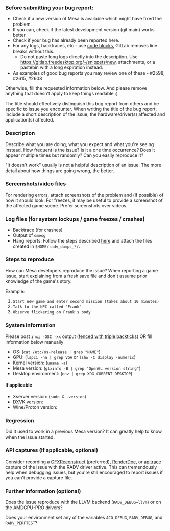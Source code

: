 ### Before submitting your bug report:
- Check if a new version of Mesa is available which might have fixed the problem.
- If you can, check if the latest development version (git main) works better.
- Check if your bug has already been reported here.
- For any logs, backtraces, etc - use [code blocks](https://docs.gitlab.com/ee/user/markdown.html#code-spans-and-blocks), GitLab removes line breaks without this.
   - Do not paste long logs directly into the description. Use https://gitlab.freedesktop.org/-/snippets/new, attachments, or a pastebin with a long expiration instead.
- As examples of good bug reports you may review one of these - #2598, #2615, #2608


Otherwise, fill the requested information below.
And please remove anything that doesn't apply to keep things readable :)


The title should effectively distinguish this bug report from others and be specific to issue you encounter. When writing the title of the bug report, include a short description of the issue, the hardware/driver(s) affected and application(s) affected.


### Description

Describe what you are doing, what you expect and what you're
seeing instead. How frequent is the issue? Is it a one time occurrence? Does it appear multiple times but randomly? Can you easily reproduce it?

"It doesn't work" usually is not a helpful description of an issue.
The more detail about how things are going wrong, the better.

### Screenshots/video files

For rendering errors, attach screenshots of the problem and (if possible) of how it should look. For freezes, it may be useful to provide a screenshot of the affected game scene. Prefer screenshots over videos.

### Log files (for system lockups / game freezes / crashes)

- Backtrace (for crashes)
- Output of `dmesg`
- Hang reports: Follow the steps described [here](https://docs.mesa3d.org/drivers/amd/hang-debugging.html#radv-debug-hang) and attach the files created in `$HOME/radv_dumps_*/`.

### Steps to reproduce

How can Mesa developers reproduce the issue? When reporting a game issue, start explaining from a fresh save file and don't assume prior knowledge of the game's story.

Example:

1. `Start new game and enter second mission (takes about 10 minutes)`
2. `Talk to the NPC called "Frank"`
3. `Observe flickering on Frank's body`

### System information

Please post `inxi -GSC -xx` output ([fenced with triple backticks](https://docs.gitlab.com/ee/user/markdown.html#code-spans-and-blocks)) OR fill information below manually


- OS: (`cat /etc/os-release | grep "NAME"`)
- GPU: (`lspci -nn | grep VGA` or `lshw -C display -numeric`)
- Kernel version: (`uname -a`)
- Mesa version: (`glxinfo -B | grep "OpenGL version string"`)
- Desktop environment: (`env | grep XDG_CURRENT_DESKTOP`)

#### If applicable
- Xserver version: (`sudo X -version`)
- DXVK version:
- Wine/Proton version:


### Regression

Did it used to work in a previous Mesa version? It can greatly help to know when the issue started.


### API captures (if applicable, optional)

Consider recording a [GFXReconstruct](https://github.com/LunarG/gfxreconstruct/blob/dev/USAGE_desktop_Vulkan.md) (preferred), [RenderDoc](https://renderdoc.org/), or [apitrace](https://github.com/apitrace/apitrace/blob/master/docs/USAGE.markdown) capture of the issue with the RADV driver active. This can tremendously help when debugging issues, but you're still encouraged to report issues if you can't provide a capture file.

### Further information (optional)

Does the issue reproduce with the LLVM backend (`RADV_DEBUG=llvm`) or on the AMDGPU-PRO drivers?

Does your environment set any of the variables `ACO_DEBUG`, `RADV_DEBUG`, and `RADV_PERFTEST`?
